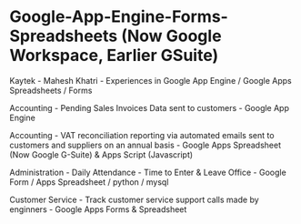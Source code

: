 # Google-App-Engine-Forms-Spreadsheets (Now Google Workspace, Earlier GSuite)

Kaytek - Mahesh Khatri - Experiences in Google App Engine / Google Apps Spreadsheets / Forms

Accounting - Pending Sales Invoices Data sent to customers - Google App Engine
			
Accounting - VAT reconciliation reporting  via automated emails sent to customers and suppliers on an annual basis - Google Apps Spreadsheet (Now Google G-Suite) & Apps Script (Javascript)

Administration - Daily Attendance - Time to Enter & Leave Office - Google Form / Apps Spreadsheet / python / mysql

Customer Service - Track customer service support calls made by enginners - Google Apps Forms & Spreadsheet

